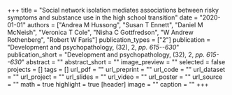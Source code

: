 +++
title = "Social network isolation mediates associations between risky symptoms and substance use in the high school transition"
date = "2020-01-01"
authors = ["Andrea M Hussong", "Susan T Ennett", "Daniel M McNeish", "Veronica T Cole", "Nisha C Gottfredson", "W Andrew Rothenberg", "Robert W Faris"]
publication_types = ["2"]
publication = "Development and psychopathology, (32), 2, _pp. 615--630_"
publication_short = "Development and psychopathology, (32), 2, _pp. 615--630_"
abstract = ""
abstract_short = ""
image_preview = ""
selected = false
projects = []
tags = []
url_pdf = ""
url_preprint = ""
url_code = ""
url_dataset = ""
url_project = ""
url_slides = ""
url_video = ""
url_poster = ""
url_source = ""
math = true
highlight = true
[header]
image = ""
caption = ""
+++

